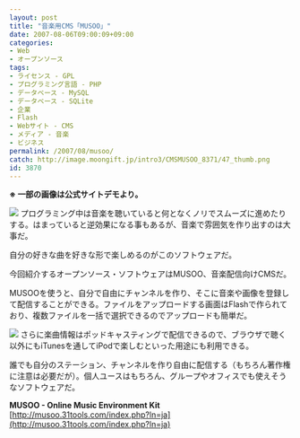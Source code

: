 ```yaml
---
layout: post
title: "音楽用CMS「MUSOO」"
date: 2007-08-06T09:00:09+09:00
categories:
- Web
- オープンソース
tags: 
- ライセンス - GPL
- プログラミング言語 - PHP
- データベース - MySQL
- データベース - SQLite
- 企業
- Flash
- Webサイト - CMS
- メディア - 音楽
- ビジネス
permalink: /2007/08/musoo/
catch: http://image.moongift.jp/intro3/CMSMUSOO_8371/47_thumb.png
id: 3870
---
```

 **※ 一部の画像は公式サイトデモより。**  
  
[![](http://image.moongift.jp/intro3/CMSMUSOO_8371/50_thumb.png)](http://image.moongift.jp/intro3/CMSMUSOO_8371/502.png) プログラミング中は音楽を聴いていると何となくノリでスムーズに進めたりする。はまっていると逆効果になる事もあるが、音楽で雰囲気を作り出すのは大事だ。   
  
自分の好きな曲を好きな形で楽しめるのがこのソフトウェアだ。   
  
今回紹介するオープンソース・ソフトウェアはMUSOO、音楽配信向けCMSだ。   
  
<!--more-->  
  
MUSOOを使うと、自分で自由にチャンネルを作り、そこに音楽や画像を登録して配信することができる。ファイルをアップロードする画面はFlashで作られており、複数ファイルを一括で選択できるのでアップロードも簡単だ。   
  
[![](http://image.moongift.jp/intro3/CMSMUSOO_8371/47_thumb.png)](http://image.moongift.jp/intro3/CMSMUSOO_8371/472.png) さらに楽曲情報はポッドキャスティングで配信できるので、ブラウザで聴く以外にもiTunesを通してiPodで楽しむといった用途にも利用できる。   
  
誰でも自分のステーション、チャンネルを作り自由に配信する（もちろん著作権に注意は必要だが）。個人ユースはもちろん、グループやオフィスでも使えそうなソフトウェアだ。   
  
**MUSOO - Online Music Environment Kit**  
[http://musoo.31tools.com/index.php?ln=ja](http://musoo.31tools.com/index.php?ln=ja)